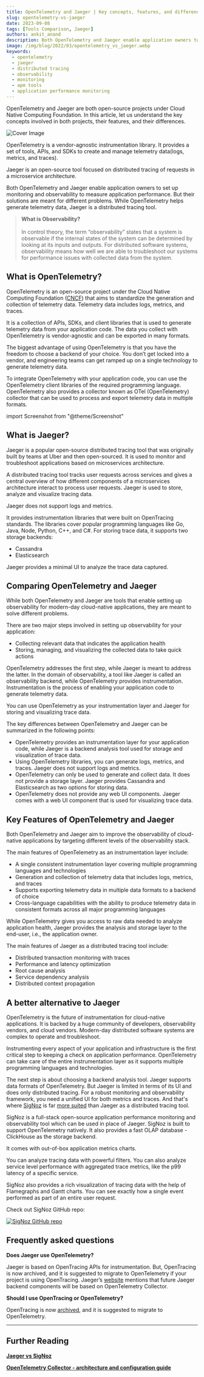 ```yaml
---
title: OpenTelemetry and Jaeger | Key concepts, features, and differences
slug: opentelemetry-vs-jaeger
date: 2023-09-08
tags: [Tools Comparison, Jaeger]
authors: ankit_anand
description: Both OpenTelemetry and Jaeger enable application owners to set up monitoring and observability to measure application performance. But their solutions are meant to address different problems...
image: /img/blog/2022/03/opentelemetry_vs_jaeger.webp
keywords:
  - opentelemetry
  - jaeger
  - distributed tracing
  - observability
  - monitoring
  - apm tools
  - application performance monitoring
---
```

<head>
  <link rel="canonical" href="https://signoz.io/blog/opentelemetry-vs-jaeger/"/>
</head>

OpenTelemetry and Jaeger are both open-source projects under Cloud Native Computing Foundation. In this article, let us understand the key concepts involved in both projects, their features, and their differences.

<!--truncate-->

![Cover Image](/img/blog/2022/03/opentelemetry_vs_jaeger.webp)

OpenTelemetry is a vendor-agnostic instrumentation library. It provides a set of tools, APIs, and SDKs to create and manage telemetry data(logs, metrics, and traces).

Jaeger is an open-source tool focused on distributed tracing of requests in a microservice architecture.

Both OpenTelemetry and Jaeger enable application owners to set up monitoring and observability to measure application performance. But their solutions are meant for different problems. While OpenTelemetry helps generate telemetry data, Jaeger is a distributed tracing tool.

> **What is Observability?**<br></br>
In control theory, the term “observability” states that a system is observable if the internal states of the system can be determined by looking at its inputs and outputs.
For distributed software systems, observability means how well we are able to troubleshoot our systems for performance issues with collected data from the system.
> 

## What is OpenTelemetry?

OpenTelemetry is an open-source project under the Cloud Native Computing Foundation (<a href = "https://www.cncf.io/" rel="noopener noreferrer nofollow" target="_blank" >CNCF</a>) that aims to standardize the generation and collection of telemetry data. Telemetry data includes logs, metrics, and traces.

It is a collection of APIs, SDKs, and client libraries that is used to generate telemetry data from your application code. The data you collect with OpenTelemetry is vendor-agnostic and can be exported in many formats.

The biggest advantage of using OpenTelemetry is that you have the freedom to choose a backend of your choice. You don’t get locked into a vendor, and engineering teams can get ramped up on a single technology to generate telemetry data.

To integrate OpenTelemetry with your application code, you can use the OpenTelemetry client libraries of the required programming language. OpenTelemetry also provides a collector known as OTel (OpenTelemetry) collector that can be used to process and export telemetry data in multiple formats.

import Screenshot from "@theme/Screenshot"

<Screenshot
    alt="OpenTelemetry Architecture"
    height={500}
    src="/img/blog/2022/03/opentelemetry_architecture_new.webp"
    title="The architecture of OpenTelemetry. You can integrate OTel libraries with your application code"
    width={700}
/>

## What is Jaeger?

Jaeger is a popular open-source distributed tracing tool that was originally built by teams at Uber and then open-sourced. It is used to monitor and troubleshoot applications based on microservices architecture.

A distributed tracing tool tracks user requests across services and gives a central overview of how different components of a microservices architecture interact to process user requests. Jaeger is used to store, analyze and visualize tracing data.

Jaeger does not support logs and metrics.

It provides instrumentation libraries that were built on OpenTracing standards. The libraries cover popular programming languages like Go, Java, Node, Python, C++, and C#. For storing trace data, it supports two storage backends:

- Cassandra
- Elasticsearch

Jaeger provides a minimal UI to analyze the trace data captured.

<Screenshot
    alt="Jaeger UI"
    height={500}
    src="/img/blog/2022/03/jaeger_ui.webp"
    title="Jaeger UI showing traces for selected services"
    width={700}
/>

## Comparing OpenTelemetry and Jaeger

While both OpenTelemetry and Jaeger are tools that enable setting up observability for modern-day cloud-native applications, they are meant to solve different problems.

There are two major steps involved in setting up observability for your application:

- Collecting relevant data that indicates the application health
- Storing, managing, and visualizing the collected data to take quick actions

OpenTelemetry addresses the first step, while Jaeger is meant to address the latter. In the domain of observability, a tool like Jaeger is called an observability backend, while OpenTelemetry provides instrumentation. Instrumentation is the process of enabling your application code to generate telemetry data.

You can use OpenTelemetry as your instrumentation layer and Jaeger for storing and visualizing trace data.

The key differences between OpenTelemetry and Jaeger can be summarized in the following points:

- OpenTelemetry provides an instrumentation layer for your application code, while Jaeger is a backend analysis tool used for storage and visualization of trace data.
- Using OpenTelemetry libraries, you can generate logs, metrics, and traces. Jaeger does not support logs and metrics.
- OpenTelemetry can only be used to generate and collect data. It does not provide a storage layer. Jaeger provides Cassandra and Elasticsearch as two options for storing data.
- OpenTelemetry does not provide any web UI components. Jaeger comes with a web UI component that is used for visualizing trace data.

## Key Features of OpenTelemetry and Jaeger

Both OpenTelemetry and Jaeger aim to improve the observability of cloud-native applications by targeting different levels of the observability stack.

The main features of OpenTelemetry as an instrumentation layer include:

- A single consistent instrumentation layer covering multiple programming languages and technologies
- Generation and collection of telemetry data that includes logs, metrics, and traces
- Supports exporting telemetry data in multiple data formats to a backend of choice
- Cross-language capabilities with the ability to produce telemetry data in consistent formats across all major programming languages

While OpenTelemetry gives you access to raw data needed to analyze application health, Jaeger provides the analysis and storage layer to the end-user, i.e., the application owner.

The main features of Jaeger as a distributed tracing tool include:

- Distributed transaction monitoring with traces
- Performance and latency optimization
- Root cause analysis
- Service dependency analysis
- Distributed context propagation

## A better alternative to Jaeger

OpenTelemetry is the future of instrumentation for cloud-native applications. It is backed by a huge community of developers, observability vendors, and cloud vendors. Modern-day distributed software systems are complex to operate and troubleshoot.

Instrumenting every aspect of your application and infrastructure is the first critical step to keeping a check on application performance. OpenTelemetry can take care of the entire instrumentation layer as it supports multiple programming languages and technologies.

The next step is about choosing a backend analysis tool. Jaeger supports data formats of OpenTelemetry. But Jaeger is limited in terms of its UI and does only distributed tracing. For a robust monitoring and observability framework, you need a unified UI for both metrics and traces. And that's where [SigNoz](https://signoz.io/) is far [more suited](https://signoz.io/blog/jaeger-vs-signoz/) than Jaeger as a distributed tracing tool.

SigNoz is a full-stack open-source application performance monitoring and observability tool which can be used in place of Jaeger. SigNoz is built to support OpenTelemetry natively. It also provides a fast OLAP database - ClickHouse as the storage backend.

It comes with out-of-box application metrics charts.

<Screenshot
    alt="Application metrics charts in SigNoz dashboard"
    height={500}
    src="/img/blog/common/signoz_charts_application_metrics.webp"
    title="Application metrics charts in SigNoz dashboard"
    width={700}
/>

You can analyze tracing data with powerful filters. You can also analyze service level performance with aggregated trace metrics, like the p99 latency of a specific service.

<Screenshot
    alt="Filters for tracing data with capabilities for aggregated trace metrics"
    height={500}
    src="/img/blog/common/signoz_list_of_traces_hc.webp"
    title="Filters for tracing data with capabilities for aggregated trace metrics"
    width={700}
/>

SigNoz also provides a rich visualization of tracing data with the help of Flamegraphs and Gantt charts. You can see exactly how a single event performed as part of an entire user request.

<Screenshot
    alt="Flamegraphs and Gantt charts in SigNoz dashbaord"
    height={500}
    src="/img/blog/common/signoz_flamegraphs.webp"
    title="Flamegraphs and Gantt charts in SigNoz dashbaord"
    width={700}
/>

Check out SigNoz GitHub repo:

[![SigNoz GitHub repo](/img/blog/common/signoz_github.webp)](https://github.com/SigNoz/signoz)

## Frequently asked questions

**Does Jaeger use OpenTelemetry?**

Jaeger is based on OpenTracing APIs for instrumentation. But, OpenTracing is now archived, and it is suggested to migrate to OpenTelemetry if your project is using OpenTracing. Jaeger’s <a href = "https://www.jaegertracing.io/docs/1.21/opentelemetry/" rel="noopener noreferrer nofollow" target="_blank" >website</a> mentions that future Jaeger backend components will be based on OpenTelemetry Collector.

**Should I use OpenTracing or OpenTelemetry?**

OpenTracing is now <a href = "https://opentracing.io/" rel="noopener noreferrer nofollow" target="_blank" >archived</a>, and it is suggested to migrate to OpenTelemetry.

---

## Further Reading

**[Jaeger vs SigNoz](https://signoz.io/blog/jaeger-vs-signoz/)**

**[OpenTelemetry Collector - architecture and configuration guide](https://signoz.io/blog/opentelemetry-collector-complete-guide/)**

